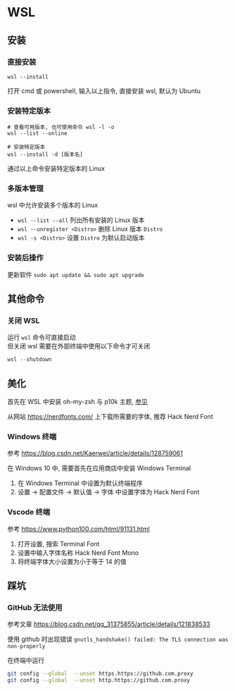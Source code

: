 # WSL
## 安装
### 直接安装
```shell
wsl --install
```

打开 cmd 或 powershell, 输入以上指令, 直接安装 wsl, 默认为 Ubuntu

### 安装特定版本
```shell
# 查看可用版本, 也可使用命令 wsl -l -o
wsl --list --online

# 安装特定版本
wsl --install -d [版本名]
```

通过以上命令安装特定版本的 Linux

### 多版本管理
wsl 中允许安装多个版本的 Linux
* `wsl --list --all` 列出所有安装的 Linux 版本
* `wsl --unregister <Distro>` 删除 Linux 版本 `Distro`
* `wsl -s <Distro>` 设置 `Distro` 为默认启动版本

### 安装后操作
更新软件 `sudo apt update && sudo apt upgrade`

## 其他命令
### 关闭 WSL
运行 `wsl` 命令可直接启动  
但关闭 wsl 需要在外部终端中使用以下命令才可关闭

```powershell
wsl --shutdown
```

## 美化
首先在 WSL 中安装 oh-my-zsh 与 p10k 主题, [参见](./linux.md#oh-my-zsh)

从网站 <https://nerdfonts.com/> 上下载所需要的字体, 推荐 Hack Nerd Font

### Windows 终端
参考 <https://blog.csdn.net/Kaerwei/article/details/128759061>

在 Windows 10 中, 需要首先在应用商店中安装 Windows Terminal

1. 在 Windows Terminal 中设置为默认终端程序
1. 设置 -> 配置文件 -> 默认值 -> 字体 中设置字体为 Hack Nerd Font

### Vscode 终端
参考 <https://www.python100.com/html/91131.html>

1. 打开设置, 搜索 Terminal Font
1. 设置中输入字体名称 Hack Nerd Font Mono
1. 将终端字体大小设置为小于等于 14 的值

## 踩坑
### GitHub 无法使用
参考文章 <https://blog.csdn.net/qq_31375855/article/details/121838533>

使用 github 时出现错误
`gnutls_handshake() failed: The TLS connection was non-properly`

在终端中运行 
```zsh
git config --global  --unset https.https://github.com.proxy 
git config --global  --unset http.https://github.com.proxy 
```

